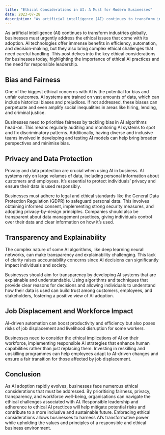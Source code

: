 ```yaml
---
title: "Ethical Considerations in AI: A Must for Modern Businesses"
date: 2023-07-28
description: "As artificial intelligence (AI) continues to transform industries globally, businesses must urgently address the ethical issues that come with its adoption."
---
```


As artificial intelligence (AI) continues to transform industries globally, businesses must urgently address the ethical issues that come with its adoption. AI technologies offer immense benefits in efficiency, automation, and decision-making, but they also bring complex ethical challenges that need careful handling. This post delves into the key ethical considerations for businesses today, highlighting the importance of ethical AI practices and the need for responsible leadership.

## Bias and Fairness

One of the biggest ethical concerns with AI is the potential for bias and unfair outcomes. AI systems are trained on vast amounts of data, which can include historical biases and prejudices. If not addressed, these biases can perpetuate and even amplify social inequalities in areas like hiring, lending, and criminal justice.

Businesses need to prioritise fairness by tackling bias in AI algorithms head-on. This means regularly auditing and monitoring AI systems to spot and fix discriminatory patterns. Additionally, having diverse and inclusive teams involved in developing and testing AI models can help bring broader perspectives and minimise bias.

## Privacy and Data Protection

Privacy and data protection are crucial when using AI in business. AI systems rely on large volumes of data, including personal information about customers and employees. It’s essential to protect individuals’ privacy and ensure their data is used responsibly.

Businesses must adhere to legal and ethical standards like the General Data Protection Regulation (GDPR) to safeguard personal data. This involves obtaining informed consent, implementing strong security measures, and adopting privacy-by-design principles. Companies should also be transparent about data management practices, giving individuals control over their data and clear information on how it’s used.

## Transparency and Explainability

The complex nature of some AI algorithms, like deep learning neural networks, can make transparency and explainability challenging. This lack of clarity raises accountability concerns since AI decisions can significantly impact individuals and society.

Businesses should aim for transparency by developing AI systems that are explainable and understandable. Using algorithms and techniques that provide clear reasons for decisions and allowing individuals to understand how their data is used can build trust among customers, employees, and stakeholders, fostering a positive view of AI adoption.

## Job Displacement and Workforce Impact

AI-driven automation can boost productivity and efficiency but also poses risks of job displacement and livelihood disruption for some workers.

Businesses need to consider the ethical implications of AI on their workforce, implementing responsible AI strategies that enhance human capabilities rather than just replacing them. Investing in reskilling and upskilling programmes can help employees adapt to AI-driven changes and ensure a fair transition for those affected by job displacement.

## Conclusion

As AI adoption rapidly evolves, businesses face numerous ethical considerations that must be addressed. By prioritising fairness, privacy, transparency, and workforce well-being, organisations can navigate the ethical challenges associated with AI. Responsible leadership and adherence to ethical AI practices will help mitigate potential risks and contribute to a more inclusive and sustainable future. Embracing ethical considerations allows businesses to harness AI’s transformative power while upholding the values and principles of a responsible and ethical business environment.